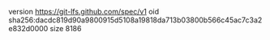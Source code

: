 version https://git-lfs.github.com/spec/v1
oid sha256:dacdc819d90a9800915d5108a19818da713b03800b566c45ac7c3a2e832d0000
size 8186
